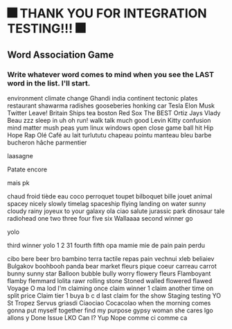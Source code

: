 # 🎆 THANK YOU FOR INTEGRATION TESTING!!! 🎆

## Word Association Game

### Write whatever word comes to mind when you see the LAST word in the list. I'll start.

environment
climate
change
Ghandi
india
continent
tectonic
plates
restaurant
shawarma
radishes
gooseberies
honking
car
Tesla
Elon
Musk
Twitter
Leave!
Britain
Ships
tea
boston
Red Sox
The BEST
Ortiz
Jays
Vlady
Beau
zzz
sleep
in
uh oh
run!
walk
talk
much
good
Levin
Kitty
confusion
mind
matter
mush
peas
yum
linux
windows
open
close
game
ball
hit
Hip
Hope
Rap
Olé
Café au lait
turlututu
chapeau pointu
manteau bleu
barbe
bucheron
hâche
parmentier

laasagne

Patate
encore

mais pk

chaud
froid
tiède
eau
coco
perroquet
toupet
bilboquet
bille
jouet
animal
spacey
nicely
slowly
timelag
spaceship
flying
landing
on water
sunny
cloudy
rainy
joyeux
to your galaxy
ola
ciao
salute
jurassic park
dinosaur
tale
radiohead
one
two
three
four
five
six
Wallaaaa
second winner go

yolo

third winner yolo
1 2 31
fourth
fifth
opa
mamie
mie de pain
pain perdu

cibo
bere
beer
bro
bambino
terra
tactile
repas
pain 
vechnui xleb
beliaiev
Bulgakov
boohbooh
panda
bear
market
fleurs
pique
coeur
carreau
carrot
bunny
sunny
star
Balloon
bubble
bully
worry
flowery
fleurs
Flamboyant
flamby
flemmard
lolita
rawr
rolling stone
Stoned
walled
flowered
flawed
Voyage
O ma lod
I'm claiming once
claim winner 1 
claim another time on split price
Claim tier 1
buya
b
c
d
last claim for the show 
Staging testing 
YO St Tropez
Servus griasdi
Ciaociao
Cocacolao
when the morning comes
gonna put myself together
find my purpose
gypsy woman
she cares
lgo allons y
Done
Issue
LKO
Can I?
Yup
Nope
comme ci comme ca
